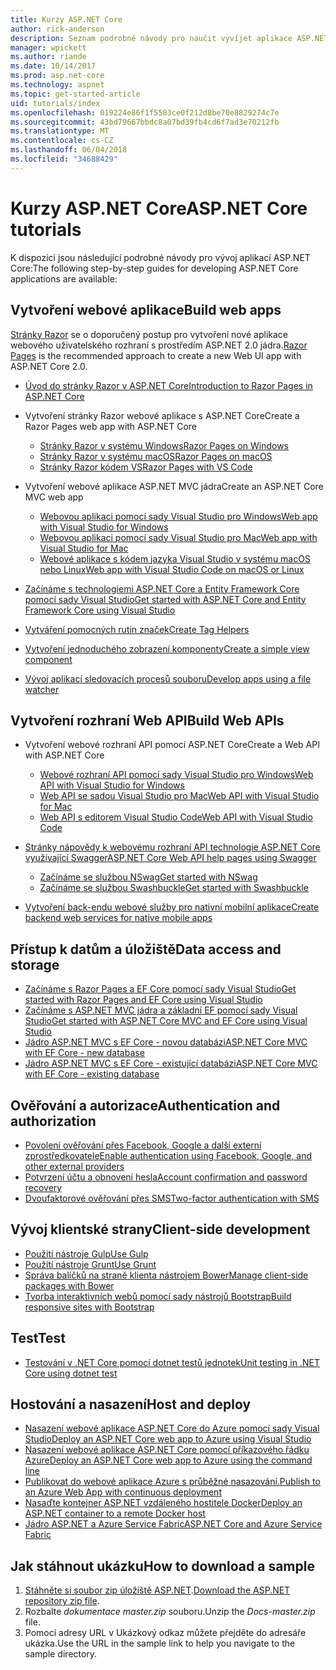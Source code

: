 ```yaml
---
title: Kurzy ASP.NET Core
author: rick-anderson
description: Seznam podrobné návody pro naučit vyvíjet aplikace ASP.NET Core.
manager: wpickett
ms.author: riande
ms.date: 10/14/2017
ms.prod: asp.net-core
ms.technology: aspnet
ms.topic: get-started-article
uid: tutorials/index
ms.openlocfilehash: 019224e86f1f5583ce0f212d8be70e8829274c7e
ms.sourcegitcommit: 43bd79667bbdc8a07bd39fb4cd6f7ad3e70212fb
ms.translationtype: MT
ms.contentlocale: cs-CZ
ms.lasthandoff: 06/04/2018
ms.locfileid: "34688429"
---
```

# <a name="aspnet-core-tutorials"></a><span data-ttu-id="d2c19-103">Kurzy ASP.NET Core</span><span class="sxs-lookup"><span data-stu-id="d2c19-103">ASP.NET Core tutorials</span></span>

<span data-ttu-id="d2c19-104">K dispozici jsou následující podrobné návody pro vývoj aplikací ASP.NET Core:</span><span class="sxs-lookup"><span data-stu-id="d2c19-104">The following step-by-step guides for developing ASP.NET Core applications are available:</span></span>

## <a name="build-web-apps"></a><span data-ttu-id="d2c19-105">Vytvoření webové aplikace</span><span class="sxs-lookup"><span data-stu-id="d2c19-105">Build web apps</span></span>

<span data-ttu-id="d2c19-106">[Stránky Razor](xref:mvc/razor-pages/index) se o doporučený postup pro vytvoření nové aplikace webového uživatelského rozhraní s prostředím ASP.NET 2.0 jádra.</span><span class="sxs-lookup"><span data-stu-id="d2c19-106">[Razor Pages](xref:mvc/razor-pages/index) is the recommended approach to create a new Web UI app with ASP.NET Core 2.0.</span></span>

* [<span data-ttu-id="d2c19-107">Úvod do stránky Razor v ASP.NET Core</span><span class="sxs-lookup"><span data-stu-id="d2c19-107">Introduction to Razor Pages in ASP.NET Core</span></span>](xref:mvc/razor-pages/index)
* <span data-ttu-id="d2c19-108">Vytvoření stránky Razor webové aplikace s ASP.NET Core</span><span class="sxs-lookup"><span data-stu-id="d2c19-108">Create a Razor Pages web app with ASP.NET Core</span></span>

   * [<span data-ttu-id="d2c19-109">Stránky Razor v systému Windows</span><span class="sxs-lookup"><span data-stu-id="d2c19-109">Razor Pages on Windows</span></span>](xref:tutorials/razor-pages/index)
   * [<span data-ttu-id="d2c19-110">Stránky Razor v systému macOS</span><span class="sxs-lookup"><span data-stu-id="d2c19-110">Razor Pages on macOS</span></span>](xref:tutorials/razor-pages-mac/index)
   * [<span data-ttu-id="d2c19-111">Stránky Razor kódem VS</span><span class="sxs-lookup"><span data-stu-id="d2c19-111">Razor Pages with VS Code</span></span>](xref:tutorials/razor-pages-vsc/index)  

* <span data-ttu-id="d2c19-112">Vytvoření webové aplikace ASP.NET MVC jádra</span><span class="sxs-lookup"><span data-stu-id="d2c19-112">Create an ASP.NET Core MVC web app</span></span>

   * [<span data-ttu-id="d2c19-113">Webovou aplikaci pomocí sady Visual Studio pro Windows</span><span class="sxs-lookup"><span data-stu-id="d2c19-113">Web app with Visual Studio for Windows</span></span>](xref:tutorials/first-mvc-app/index)
   * [<span data-ttu-id="d2c19-114">Webovou aplikaci pomocí sady Visual Studio pro Mac</span><span class="sxs-lookup"><span data-stu-id="d2c19-114">Web app with Visual Studio for Mac</span></span>](xref:tutorials/first-mvc-app-mac/index)
   * [<span data-ttu-id="d2c19-115">Webové aplikace s kódem jazyka Visual Studio v systému macOS nebo Linux</span><span class="sxs-lookup"><span data-stu-id="d2c19-115">Web app with Visual Studio Code on macOS or Linux</span></span>](xref:tutorials/first-mvc-app-xplat/index)

* [<span data-ttu-id="d2c19-116">Začínáme s technologiemi ASP.NET Core a Entity Framework Core pomocí sady Visual Studio</span><span class="sxs-lookup"><span data-stu-id="d2c19-116">Get started with ASP.NET Core and Entity Framework Core using Visual Studio</span></span>](xref:data/ef-mvc/index)
* [<span data-ttu-id="d2c19-117">Vytváření pomocných rutin značek</span><span class="sxs-lookup"><span data-stu-id="d2c19-117">Create Tag Helpers</span></span>](xref:mvc/views/tag-helpers/authoring)
* [<span data-ttu-id="d2c19-118">Vytvoření jednoduchého zobrazení komponenty</span><span class="sxs-lookup"><span data-stu-id="d2c19-118">Create a simple view component</span></span>](xref:mvc/views/view-components#walkthrough-creating-a-simple-view-component)
* [<span data-ttu-id="d2c19-119">Vývoj aplikací sledovacích procesů souboru</span><span class="sxs-lookup"><span data-stu-id="d2c19-119">Develop apps using a file watcher</span></span>](xref:tutorials/dotnet-watch)

## <a name="build-web-apis"></a><span data-ttu-id="d2c19-120">Vytvoření rozhraní Web API</span><span class="sxs-lookup"><span data-stu-id="d2c19-120">Build Web APIs</span></span>
* <span data-ttu-id="d2c19-121">Vytvoření webové rozhraní API pomocí ASP.NET Core</span><span class="sxs-lookup"><span data-stu-id="d2c19-121">Create a Web API with ASP.NET Core</span></span>

  * [<span data-ttu-id="d2c19-122">Webové rozhraní API pomocí sady Visual Studio pro Windows</span><span class="sxs-lookup"><span data-stu-id="d2c19-122">Web API with Visual Studio for Windows</span></span>](xref:tutorials/first-web-api)
  * [<span data-ttu-id="d2c19-123">Web API se sadou Visual Studio pro Mac</span><span class="sxs-lookup"><span data-stu-id="d2c19-123">Web API with Visual Studio for Mac</span></span>](xref:tutorials/first-web-api-mac)
  * [<span data-ttu-id="d2c19-124">Web API s editorem Visual Studio Code</span><span class="sxs-lookup"><span data-stu-id="d2c19-124">Web API with Visual Studio Code</span></span>](xref:tutorials/web-api-vsc)

* [<span data-ttu-id="d2c19-125">Stránky nápovědy k webovému rozhraní API technologie ASP.NET Core využívající Swagger</span><span class="sxs-lookup"><span data-stu-id="d2c19-125">ASP.NET Core Web API help pages using Swagger</span></span>](xref:tutorials/web-api-help-pages-using-swagger)
  * [<span data-ttu-id="d2c19-126">Začínáme se službou NSwag</span><span class="sxs-lookup"><span data-stu-id="d2c19-126">Get started with NSwag</span></span>](xref:tutorials/get-started-with-nswag)
  * [<span data-ttu-id="d2c19-127">Začínáme se službou Swashbuckle</span><span class="sxs-lookup"><span data-stu-id="d2c19-127">Get started with Swashbuckle</span></span>](xref:tutorials/get-started-with-swashbuckle)

* [<span data-ttu-id="d2c19-128">Vytvoření back-endu webové služby pro nativní mobilní aplikace</span><span class="sxs-lookup"><span data-stu-id="d2c19-128">Create backend web services for native mobile apps</span></span>](xref:mobile/native-mobile-backend)

## <a name="data-access-and-storage"></a><span data-ttu-id="d2c19-129">Přístup k datům a úložiště</span><span class="sxs-lookup"><span data-stu-id="d2c19-129">Data access and storage</span></span>
* [<span data-ttu-id="d2c19-130">Začínáme s Razor Pages a EF Core pomocí sady Visual Studio</span><span class="sxs-lookup"><span data-stu-id="d2c19-130">Get started with Razor Pages and EF Core using Visual Studio</span></span>](xref:data/ef-rp/intro)
* [<span data-ttu-id="d2c19-131">Začínáme s ASP.NET MVC jádra a základní EF pomocí sady Visual Studio</span><span class="sxs-lookup"><span data-stu-id="d2c19-131">Get started with ASP.NET Core MVC and EF Core using Visual Studio</span></span>](xref:data/ef-mvc/index)
* [<span data-ttu-id="d2c19-132">Jádro ASP.NET MVC s EF Core - novou databázi</span><span class="sxs-lookup"><span data-stu-id="d2c19-132">ASP.NET Core MVC with EF Core - new database</span></span>](/ef/core/get-started/aspnetcore/new-db)
* [<span data-ttu-id="d2c19-133">Jádro ASP.NET MVC s EF Core - existující databázi</span><span class="sxs-lookup"><span data-stu-id="d2c19-133">ASP.NET Core MVC with EF Core - existing database</span></span>](/ef/core/get-started/aspnetcore/existing-db)

## <a name="authentication-and-authorization"></a><span data-ttu-id="d2c19-134">Ověřování a autorizace</span><span class="sxs-lookup"><span data-stu-id="d2c19-134">Authentication and authorization</span></span>
* [<span data-ttu-id="d2c19-135">Povolení ověřování přes Facebook, Google a další externí zprostředkovatele</span><span class="sxs-lookup"><span data-stu-id="d2c19-135">Enable authentication using Facebook, Google, and other external providers</span></span>](xref:security/authentication/social/index)
* [<span data-ttu-id="d2c19-136">Potvrzení účtu a obnovení hesla</span><span class="sxs-lookup"><span data-stu-id="d2c19-136">Account confirmation and password recovery</span></span>](xref:security/authentication/accconfirm)
* [<span data-ttu-id="d2c19-137">Dvoufaktorové ověřování přes SMS</span><span class="sxs-lookup"><span data-stu-id="d2c19-137">Two-factor authentication with SMS</span></span>](xref:security/authentication/2fa)

## <a name="client-side-development"></a><span data-ttu-id="d2c19-138">Vývoj klientské strany</span><span class="sxs-lookup"><span data-stu-id="d2c19-138">Client-side development</span></span>
* [<span data-ttu-id="d2c19-139">Použití nástroje Gulp</span><span class="sxs-lookup"><span data-stu-id="d2c19-139">Use Gulp</span></span>](xref:client-side/using-gulp)
* [<span data-ttu-id="d2c19-140">Použití nástroje Grunt</span><span class="sxs-lookup"><span data-stu-id="d2c19-140">Use Grunt</span></span>](xref:client-side/using-grunt)
* [<span data-ttu-id="d2c19-141">Správa balíčků na straně klienta nástrojem Bower</span><span class="sxs-lookup"><span data-stu-id="d2c19-141">Manage client-side packages with Bower</span></span>](xref:client-side/bower)
* [<span data-ttu-id="d2c19-142">Tvorba interaktivních webů pomocí sady nástrojů Bootstrap</span><span class="sxs-lookup"><span data-stu-id="d2c19-142">Build responsive sites with Bootstrap</span></span>](xref:client-side/bootstrap)

## <a name="test"></a><span data-ttu-id="d2c19-143">Test</span><span class="sxs-lookup"><span data-stu-id="d2c19-143">Test</span></span>
* [<span data-ttu-id="d2c19-144">Testování v .NET Core pomocí dotnet testů jednotek</span><span class="sxs-lookup"><span data-stu-id="d2c19-144">Unit testing in .NET Core using dotnet test</span></span>](/dotnet/articles/core/testing/unit-testing-with-dotnet-test)

## <a name="host-and-deploy"></a><span data-ttu-id="d2c19-145">Hostování a nasazení</span><span class="sxs-lookup"><span data-stu-id="d2c19-145">Host and deploy</span></span>
* [<span data-ttu-id="d2c19-146">Nasazení webové aplikace ASP.NET Core do Azure pomocí sady Visual Studio</span><span class="sxs-lookup"><span data-stu-id="d2c19-146">Deploy an ASP.NET Core web app to Azure using Visual Studio</span></span>](xref:tutorials/publish-to-azure-webapp-using-vs)
* [<span data-ttu-id="d2c19-147">Nasazení webové aplikace ASP.NET Core pomocí příkazového řádku Azure</span><span class="sxs-lookup"><span data-stu-id="d2c19-147">Deploy an ASP.NET Core web app to Azure using the command line</span></span>](xref:tutorials/publish-to-azure-webapp-using-cli)
* [<span data-ttu-id="d2c19-148">Publikovat do webové aplikace Azure s průběžné nasazování.</span><span class="sxs-lookup"><span data-stu-id="d2c19-148">Publish to an Azure Web App with continuous deployment</span></span>](xref:host-and-deploy/azure-apps/azure-continuous-deployment)
* [<span data-ttu-id="d2c19-149">Nasaďte kontejner ASP.NET vzdáleného hostitele Docker</span><span class="sxs-lookup"><span data-stu-id="d2c19-149">Deploy an ASP.NET container to a remote Docker host</span></span>](/azure/vs-azure-tools-docker-hosting-web-apps-in-docker)
* [<span data-ttu-id="d2c19-150">Jádro ASP.NET a Azure Service Fabric</span><span class="sxs-lookup"><span data-stu-id="d2c19-150">ASP.NET Core and Azure Service Fabric</span></span>](/azure/service-fabric/service-fabric-add-a-web-frontend)

<a name="download"></a> 
## <a name="how-to-download-a-sample"></a><span data-ttu-id="d2c19-151">Jak stáhnout ukázku</span><span class="sxs-lookup"><span data-stu-id="d2c19-151">How to download a sample</span></span>
1. <span data-ttu-id="d2c19-152">[Stáhněte si soubor zip úložiště ASP.NET](https://codeload.github.com/aspnet/Docs/zip/master).</span><span class="sxs-lookup"><span data-stu-id="d2c19-152">[Download the ASP.NET repository zip file](https://codeload.github.com/aspnet/Docs/zip/master).</span></span>
1. <span data-ttu-id="d2c19-153">Rozbalte *dokumentace master.zip* souboru.</span><span class="sxs-lookup"><span data-stu-id="d2c19-153">Unzip the *Docs-master.zip* file.</span></span>
1. <span data-ttu-id="d2c19-154">Pomocí adresy URL v Ukázkový odkaz můžete přejděte do adresáře ukázka.</span><span class="sxs-lookup"><span data-stu-id="d2c19-154">Use the URL in the sample link to help you navigate to the sample directory.</span></span> 
